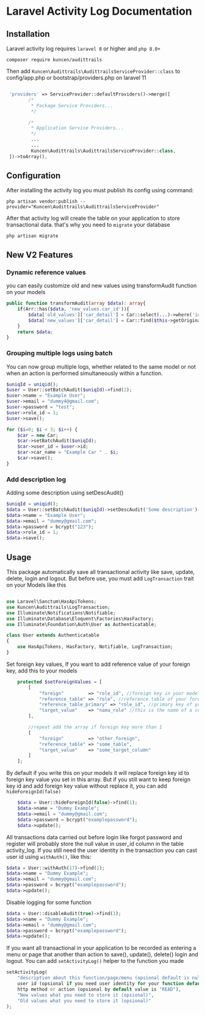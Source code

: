 # Laravel Activity Log Documentation

## Installation

Laravel activity log requires `laravel 8` or higher and `php 8.0+`

```
composer require kuncen/audittrails
```

Then add `Kuncen\Audittrails\AudittrailsServiceProvider::class` to config/app.php or bootstrap/providers.php on laravel 11
```php

 'providers' => ServiceProvider::defaultProviders()->merge([
        /*
         * Package Service Providers...
         */

        /*
         * Application Service Providers...
         */
         ...
         ...
         Kuncen\Audittrails\AudittrailsServiceProvider::class,
 ])->toArray(),

```


## Configuration

After installing the activity log you must publish its config using command:

```
php artisan vendor:publish --provider="Kuncen\Audittrails\AudittrailsServiceProvider"
```


After that activity log will create the table on your application to store transactional data. that's why you need to `migrate` your database

```
php artisan migrate
```

## New V2 Features
### Dynamic reference values
you can easily customize old and new values using transformAudit function on your models
```php
public function transformAudit(array $data): array{
    if(Arr::has($data, 'new_values.car_id')){
        $data['old_values']['car_detail'] = Car::select(...)->where('id', $this->getOriginal('car_id'))->first();
        $data['new_values']['car_detail'] = Car::find($this->getOriginal('car_id'));
    }
    return $data;
}

```

### Grouping multiple logs using batch
You can now group multiple logs, whether related to the same model or not when an action is performed simultaneously within a function.
```php
$uniqId = uniqid();
$user = User::setBatchAudit($uniqId)->find(2);
$user->name = "Example User";
$user->email = "dummy4@gmail.com";
$user->password = "test";
$user->role_id = 1;
$user->save();

for ($i=0; $i < 3; $i++) { 
    $car = new Car;
    $car->setBatchAudit($uniqId);
    $car->user_id = $user->id;
    $car->car_name = "Example Car " . $i;
    $car->save();
}
```

### Add description log
Adding some description using setDescAudit()
```php
$uniqId = uniqid();
$data = User::setBatchAudit($uniqId)->setDescAudit('Some description')->find(2);
$data->name = "Example User";
$data->email = "dummy@gmail.com";
$data->password = bcrypt("123");
$data->role_id = 1;
$data->save();
```

## Usage

This package automatically save all transactional activity like save, update, delete, login and logout. But before use, you must add `LogTransaction` trait on your Models like this

```php

use Laravel\Sanctum\HasApiTokens;
use Kuncen\Audittrails\LogTransaction;
use Illuminate\Notifications\Notifiable;
use Illuminate\Database\Eloquent\Factories\HasFactory;
use Illuminate\Foundation\Auth\User as Authenticatable;

class User extends Authenticatable
{
    use HasApiTokens, HasFactory, Notifiable, LogTransaction;
}

```

Set foreign key values,
If you want to add reference value of your foreign key, add this to your models

```php
    protected $setForeignValues = [
        [
            "foreign"         => "role_id", //foreign key in your models
            "reference_table" => "role", //reference table of your foreign key
            "reference_table_primary" => "role_id", //primary key of your reference table (not required default value is 'id')
            "target_value"    => "nama_role" //this is the name of a column that you want to put on log
        ],

        //repeat add the array if foreign key more than 1
        [
            "foreign"         => "other_foreign",
            "reference_table" => "some_table",
            "target_value"    => "some_target_column"
        ]
    ];
```
By default if you write this on your models it will replace foreign key id to foreign key value you set in this array. But if you still want to keep foreign key id and add foreign key value without replace it, you can add `hideForeignId(false)`

```php
    $data = User::hideForeignId(false)->find(1);
    $data->name = "Dummy Example";
    $data->email = "dummy@gmail.com";
    $data->password = bcrypt("examplepassword");
    $data->update();
```



All transactions data carried out before login like forgot password and register will probably store the null value in user_id column in the table activity_log. If you still need the user identity in the transaction you can cast user id using `withAuth()`, like this:

```php
$data = User::withAuth(17)->find(1);
$data->name = "Dummy Example";
$data->email = "dummy@gmail.com";
$data->password = bcrypt("examplepassword");
$data->update();
```

Disable logging for some function
```php
$data = User::disableAudit(true)->find(1);
$data->name = "Dummy Example";
$data->email = "dummy@gmail.com";
$data->password = bcrypt("examplepassword");
$data->update();
```

If you want all transactional in your application to be recorded as entering a menu or page that another than action to save(), update(), delete() login and logout. You can add `setActivityLog()` helper to the function you made

```php
setActivityLog(
    "description about this function/page/menu (opsional default is null)",
    user id (opsional if you need user identity for your function default is null),
    http method or action (opsional by default value is "READ"),
    "New values what you need to store it (opsional)",
    "Old values what you need to store it (opsional)"
);
```
